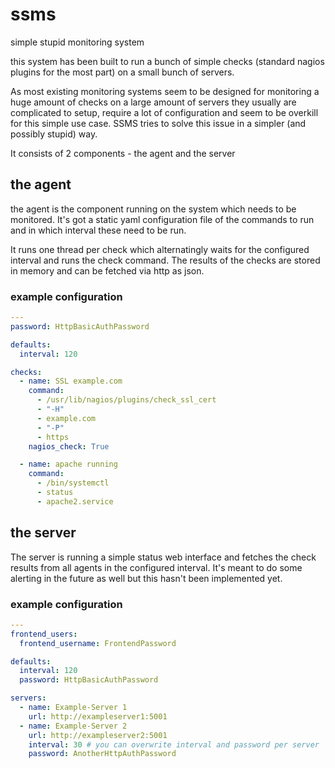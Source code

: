 # ssms

simple stupid monitoring system

this system has been built to run a bunch of simple checks (standard nagios plugins for the most part) on a small bunch of servers.

As most existing monitoring systems seem to be designed for monitoring a huge amount of checks on a large amount of servers they usually are complicated to setup, require a lot of configuration and seem to be overkill for this simple use case. SSMS tries to solve this issue in a simpler (and possibly stupid) way.

It consists of 2 components - the agent and the server

## the agent

the agent is the component running on the system which needs to be monitored. It's got a static yaml configuration file of the commands to run and in which interval these need to be run.

It runs one thread per check which alternatingly waits for the configured interval and runs the check command. The results of the checks are stored in memory and can be fetched via http as json.

### example configuration
```yaml
---
password: HttpBasicAuthPassword

defaults:
  interval: 120

checks:
  - name: SSL example.com
    command:
      - /usr/lib/nagios/plugins/check_ssl_cert
      - "-H"
      - example.com
      - "-P"
      - https
    nagios_check: True

  - name: apache running
    command:
      - /bin/systemctl
      - status
      - apache2.service
```

## the server

The server is running a simple status web interface and fetches the check results from all agents in the configured interval.
It's meant to do some alerting in the future as well but this hasn't been implemented yet.

### example configuration
```yaml
---
frontend_users:
  frontend_username: FrontendPassword

defaults:
  interval: 120
  password: HttpBasicAuthPassword

servers:
  - name: Example-Server 1
    url: http://exampleserver1:5001
  - name: Example-Server 2
    url: http://exampleserver2:5001
    interval: 30 # you can overwrite interval and password per server
    password: AnotherHttpAuthPassword
```